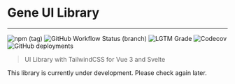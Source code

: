 # Gene UI Library

---

![npm (tag)](https://img.shields.io/npm/v/gene-ui/alpha) 
![GitHub Workflow Status (branch)](https://img.shields.io/github/workflow/status/exodes/gene-ui/Deploy/alpha?label=build@alpha)
![LGTM Grade](https://img.shields.io/lgtm/grade/javascript/github/eXodes/gene-ui)
![Codecov](https://img.shields.io/codecov/c/github/exodes/gene-ui?label=coverage@alpha) 
![GitHub deployments](https://img.shields.io/github/deployments/exodes/gene-ui/github-pages?label=storybook@alpha)

> UI Library with TailwindCSS for Vue 3 and Svelte

This library is currently under development. Please check again later.
